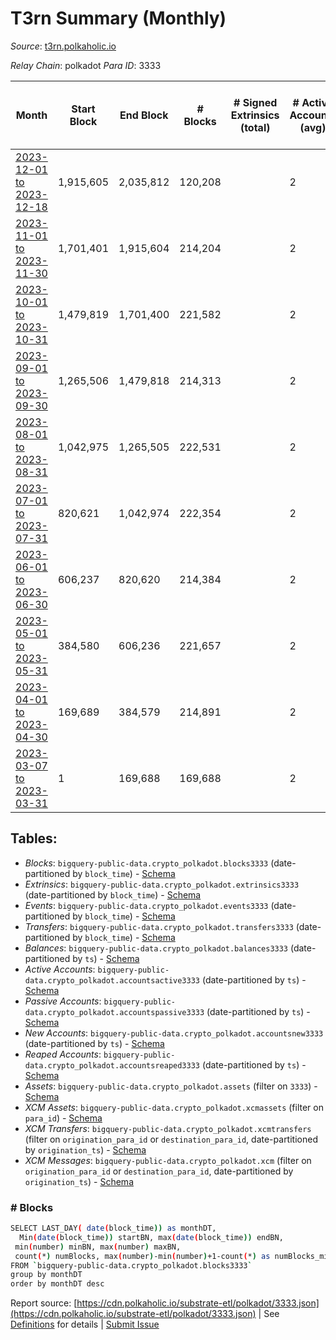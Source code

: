 # T3rn Summary (Monthly)

_Source_: [t3rn.polkaholic.io](https://t3rn.polkaholic.io)

*Relay Chain*: polkadot
*Para ID*: 3333



| Month | Start Block | End Block | # Blocks | # Signed Extrinsics (total) | # Active Accounts (avg) | # Addresses with Balances (max) | Issues |
| ----- | ----------- | --------- | -------- | --------------------------- | ----------------------- | ------------------------------- | ------ |
| [2023-12-01 to 2023-12-18](/polkadot/3333-t3rn/2023-12-31.md) | 1,915,605 | 2,035,812 | 120,208 |  | 2 | 1 | -   |   
| [2023-11-01 to 2023-11-30](/polkadot/3333-t3rn/2023-11-30.md) | 1,701,401 | 1,915,604 | 214,204 |  | 2 | 1 | -   |   
| [2023-10-01 to 2023-10-31](/polkadot/3333-t3rn/2023-10-31.md) | 1,479,819 | 1,701,400 | 221,582 |  | 2 | 1 | -   |   
| [2023-09-01 to 2023-09-30](/polkadot/3333-t3rn/2023-09-30.md) | 1,265,506 | 1,479,818 | 214,313 |  | 2 | 2 | -   |   
| [2023-08-01 to 2023-08-31](/polkadot/3333-t3rn/2023-08-31.md) | 1,042,975 | 1,265,505 | 222,531 |  | 2 | 2 | -   |   
| [2023-07-01 to 2023-07-31](/polkadot/3333-t3rn/2023-07-31.md) | 820,621 | 1,042,974 | 222,354 |  | 2 | 2 | -   |   
| [2023-06-01 to 2023-06-30](/polkadot/3333-t3rn/2023-06-30.md) | 606,237 | 820,620 | 214,384 |  | 2 | 2 | -   |   
| [2023-05-01 to 2023-05-31](/polkadot/3333-t3rn/2023-05-31.md) | 384,580 | 606,236 | 221,657 |  | 2 | 2 | -   |   
| [2023-04-01 to 2023-04-30](/polkadot/3333-t3rn/2023-04-30.md) | 169,689 | 384,579 | 214,891 |  | 2 | 2 | -   |   
| [2023-03-07 to 2023-03-31](/polkadot/3333-t3rn/2023-03-31.md) | 1 | 169,688 | 169,688 |  | 2 | 2 | -   |   

## Tables:

* _Blocks_: `bigquery-public-data.crypto_polkadot.blocks3333` (date-partitioned by `block_time`) - [Schema](/schema/balances.json)
* _Extrinsics_: `bigquery-public-data.crypto_polkadot.extrinsics3333` (date-partitioned by `block_time`) - [Schema](/schema/extrinsics.json)
* _Events_: `bigquery-public-data.crypto_polkadot.events3333` (date-partitioned by `block_time`) - [Schema](/schema/events.json)
* _Transfers_: `bigquery-public-data.crypto_polkadot.transfers3333` (date-partitioned by `block_time`) - [Schema](/schema/transfers.json)
* _Balances_: `bigquery-public-data.crypto_polkadot.balances3333` (date-partitioned by `ts`) - [Schema](/schema/balances.json)
* _Active Accounts_: `bigquery-public-data.crypto_polkadot.accountsactive3333` (date-partitioned by `ts`) - [Schema](/schema/accountsactive.json)
* _Passive Accounts_: `bigquery-public-data.crypto_polkadot.accountspassive3333` (date-partitioned by `ts`) - [Schema](/schema/accountspassive.json)
* _New Accounts_: `bigquery-public-data.crypto_polkadot.accountsnew3333` (date-partitioned by `ts`) - [Schema](/schema/accountsnew.json)
* _Reaped Accounts_: `bigquery-public-data.crypto_polkadot.accountsreaped3333` (date-partitioned by `ts`) - [Schema](/schema/accountsreaped.json)
* _Assets_: `bigquery-public-data.crypto_polkadot.assets` (filter on `3333`) - [Schema](/schema/assets.json)
* _XCM Assets_: `bigquery-public-data.crypto_polkadot.xcmassets` (filter on `para_id`) - [Schema](/schema/xcmassets.json)
* _XCM Transfers_: `bigquery-public-data.crypto_polkadot.xcmtransfers` (filter on `origination_para_id` or `destination_para_id`, date-partitioned by `origination_ts`) - [Schema](/schema/xcmtransfers.json)
* _XCM Messages_: `bigquery-public-data.crypto_polkadot.xcm` (filter on `origination_para_id` or `destination_para_id`, date-partitioned by `origination_ts`) - [Schema](/schema/xcm.json)

### # Blocks
```bash
SELECT LAST_DAY( date(block_time)) as monthDT,
  Min(date(block_time)) startBN, max(date(block_time)) endBN, 
 min(number) minBN, max(number) maxBN, 
 count(*) numBlocks, max(number)-min(number)+1-count(*) as numBlocks_missing 
FROM `bigquery-public-data.crypto_polkadot.blocks3333` 
group by monthDT 
order by monthDT desc
```


Report source: [https://cdn.polkaholic.io/substrate-etl/polkadot/3333.json](https://cdn.polkaholic.io/substrate-etl/polkadot/3333.json) | See [Definitions](/DEFINITIONS.md) for details | [Submit Issue](https://github.com/colorfulnotion/substrate-etl/issues)
